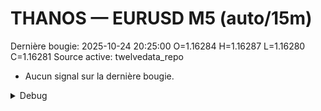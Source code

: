 # THANOS — EURUSD M5 (auto/15m)
Dernière bougie: 2025-10-24 20:25:00  O=1.16284  H=1.16287  L=1.16280  C=1.16281
Source active: twelvedata_repo

- Aucun signal sur la dernière bougie.

<details><summary>Debug</summary>

- TD_API_KEY manquant.

</details>